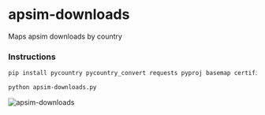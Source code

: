 # apsim-downloads

Maps apsim downloads by country

### Instructions

```sh
pip install pycountry pycountry_convert requests pyproj basemap certifi imageio pandas iso3166

python apsim-downloads.py
```

![apsim-downloads](https://user-images.githubusercontent.com/36427516/156974394-09e8b34f-0de7-4877-bdce-f7bfd8b7d057.png)
